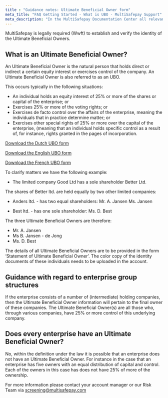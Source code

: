```yaml
---
title : "Guidance notes: Ultimate Beneficial Owner form"
meta_title: "FAQ Getting Started - What is UBO - MultiSafepay Support"
meta_description: "In the MultiSafepay Documentation Center all relevant information regarding our Plugins and API. As well as Support pages for Payment Method, Tools and General Questions. You can also find the contact details of our Support Team and Integration Team."
---
```

MultiSafepay is legally required (Wwft) to establish and verify the identity of the Ultimate Beneficial Owners.

## What is an Ultimate Beneficial Owner?

An Ultimate Beneficial Owner is the natural person that holds direct or indirect a certain equity interest or exercises control of the company. An Ultimate Beneficial Owner is also referred to as an UBO.

This occurs typically in the following situations:

* An individual holds an equity interest of 25% or more of the shares or capital of the enterprise; or
* Exercises 25% or more of the voting rights; or
* Exercises de facto control over the affairs of the enterprise, meaning the individuals that in practice determine matter; or
* Exercises other special rights of 25% or more over the capital of the enterprise, (meaning that an individual holds specific control as a result of, for instance, rights granted in the pages of incorporation.

[Download the Dutch UBO form](/faq/getting-started/form/UBOform_NL_V2.0.pdf)

[Download the English UBO form](/faq/getting-started/form/UBOform_EN_V2.0.pdf)

[Download the French UBO form](/faq/getting-started/form/UBOform_FR.pdf)

To clarify matters we have the following example:
* The limited company Good Ltd has a sole shareholder Better Ltd.

The shares of Better ltd. are held equally by two other limited companies:

* Anders ltd. - has two equal shareholders:
Mr. A. Jansen
Ms. Jansen

* Best ltd. - has one sole shareholder:
Ms. D. Best

The three Ultimate Beneficial Owners are therefore:
* Mr. A. Jansen
* Ms  B. Jansen - de Jong
* Ms. D. Best

The details of all Ultimate Beneficial Owners are to be provided in the form ‘Statement of Ultimate Beneficial Owner’.  The color copy of the identity documents of these individuals needs to be uploaded in the account.

## Guidance with regard to enterprise group structures

If the enterprise consists of a number of (intermediate) holding companies, then the Ultimate Beneficial Owner information will pertain to the final owner of these companies. The Ultimate Beneficial Owner(s) are all those who, through various companies, have 25% or more control of this underlying company.

## Does every enterprise have an Ultimate Beneficial Owner?

No, within the definition under the law it is possible that an enterprise does not have an Ultimate Beneficial Owner. For instance in the case that an enterprise has five owners with an equal distribution of capital and control. Each of the owners in this case has does not have 25% of more of the ownership.

For more information please contact your account manager or our Risk Team via [screening@multisafepay.com](mailto:screening@multisafepay.com?utm_source=email&utm_medium=docs-website&utm_campaign=guidance-notes-ultimate-beneficial-owner-form%2F)